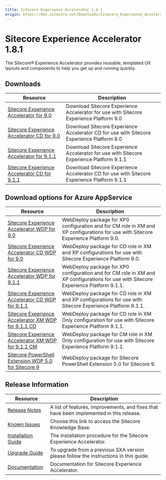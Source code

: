 ```yaml
---
title: Sitecore Experience Accelerator 1.8.1
origin: https://dev.sitecore.net/Downloads/Sitecore_Experience_Accelerator/18/Sitecore_Experience_Accelerator_181.aspx
---
```


# Sitecore Experience Accelerator 1.8.1

The Sitecore® Experience Accelerator provides reusable, templated UX layouts and components to help you get up and running quickly.

## Downloads

 | Resource | Description |
 | --- | --- |
 | [Sitecore Experience Accelerator for 9.0](https://sitecoredev.azureedge.net/~/media/8BD9C5190DA04730A28EDB9FDC92EE06.ashx?date=20190405T095039) | Download Sitecore Experience Accelerator for use with Sitecore Experience Platform 9.0 |
 | [Sitecore Experience Accelerator CD for 9.0](https://sitecoredev.azureedge.net/~/media/F1FDA1A7C6EF4A948F58A076BA710E78.ashx?date=20190405T095039) | Download Sitecore Experience Accelerator CD for use with Sitecore Experience Platform 9.0 |
 | [Sitecore Experience Accelerator for 9.1.1](https://sitecoredev.azureedge.net/~/media/3E94F3558DD241D4B2DC8637D4BE184B.ashx?date=20190405T095039) | Download Sitecore Experience Accelerator for use with Sitecore Experience Platform 9.1.1 |
 | [Sitecore Experience Accelerator CD for 9.1.1](https://sitecoredev.azureedge.net/~/media/A1DEDEF70DC048858429D4C6D2854D1B.ashx?date=20190405T095039) | Download Sitecore Experience Accelerator CD for use with Sitecore Experience Platform 9.1.1 |

## Download options for Azure AppService

 | Resource | Description |
 | --- | --- |
 | [Sitecore Experience Accelerator WDP for 9.0](https://sitecoredev.azureedge.net/~/media/4427D574D1AA4DDFBEBEF66E4F36C782.ashx?date=20190405T094954) | WebDeploy package for XP0 configuration and for CM role in XM and XP configurations for use with Sitecore Experience Platform 9.0. |
 | [Sitecore Experience Accelerator CD WDP for 9.0](https://sitecoredev.azureedge.net/~/media/991BBF60AEB142F193B275CBB00503A2.ashx?date=20190405T094954) | WebDeploy package for CD role in XM and XP configurations for use with Sitecore Experience Platform 9.0. |
 | [Sitecore Experience Accelerator WDP for 9.1.1](https://sitecoredev.azureedge.net/~/media/3B83F33FE0B848C6AF9F3B58E4408A96.ashx?date=20190405T094955) | WebDeploy package for XP0 configuration and for CM role in XM and XP configurations for use with Sitecore Experience Platform 9.1.1. |
 | [Sitecore Experience Accelerator CD WDP for 9.1.1](https://sitecoredev.azureedge.net/~/media/E5D965AEFE7748D48C8698A3D57F0873.ashx?date=20190405T094954) | WebDeploy package for CD role in XM and XP configurations for use with Sitecore Experience Platform 9.1.1. |
 | [Sitecore Experience Accelerator XM WDP for 9.1.1 CD](https://sitecoredev.azureedge.net/~/media/768039F8BCB24FB5A78AA99AD4391A20.ashx?date=20190405T094955) | WebDeploy package for CD role in XM Only configuration for use with Sitecore Experience Platform 9.1.1. |
 | [Sitecore Experience Accelerator XM WDP for 9.1.1 CM](https://sitecoredev.azureedge.net/~/media/F8CFFFD23CD54178B5749B0ECACB5813.ashx?date=20190405T094955) | WebDeploy package for CM role in XM Only configuration for use with Sitecore Experience Platform 9.1.1. |
 | [Sitecore PowerShell Extension WDP 5.0 for Sitecore 9](https://sitecoredev.azureedge.net/~/media/2C02EB17879548139937A41E5DA0EFCF.ashx?date=20181127T093555) | WebDeploy package for Sitecore PowerShell Extension 5.0 for Sitecore 9. |

## Release Information

 | Resource | Description |
 | --- | --- |
 | [Release Notes](/downloads/Sitecore%20Experience%20Accelerator/18/Sitecore%20Experience%20Accelerator%20181/Release%20Notes) | A list of features, improvements, and fixes that have been implemented in this release. |
 | [Known Issues](https://kb.sitecore.net/articles/196733) | Choose this link to access the Sitecore Knowledge Base. |
 | [Installation Guide](https://sitecoredev.azureedge.net/~/media/696FC0E8EE814D61BE5933E9CCD67034.ashx?date=20190411T101447) | The installation procedure for the Sitecore Experience Accelerator. |
 | [Upgrade Guide](https://sitecoredev.azureedge.net/~/media/7AE04256A12F4007BDCA88723E33047F.ashx?date=20190411T101518) | To upgrade from a previous SXA version please follow the instructions in this guide. |
 | [Documentation](https://doc.sitecore.com/developers/sxa/18/sitecore-experience-accelerator/en/index-en.html) | Documentation for Sitecore Experience Accelerator. |
